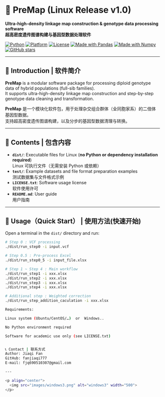 # 🍑 PreMap (Linux Release v1.0)

**Ultra-high-density linkage map construction & genotype data processing software**  
**超高密度遗传图谱构建与基因型数据处理软件**

[![Python](https://img.shields.io/badge/python-3.8%2B-blue?logo=python)](https://www.python.org/)
[![Platform](https://img.shields.io/badge/Platform-Linux-green?logo=linux)](https://www.linux.org/)
[![License](https://img.shields.io/badge/License-Custom-yellow)](LICENSE.txt)
[![Made with Pandas](https://img.shields.io/badge/Made%20with-Pandas-150458?logo=pandas)](https://pandas.pydata.org/)
[![Made with Numpy](https://img.shields.io/badge/Made%20with-NumPy-013243?logo=numpy)](https://numpy.org/)
[![GitHub stars](https://img.shields.io/github/stars/fanjiaqi777/PreMap-V1.0-release?style=social)](https://github.com/fanjiaqi777/PreMap-V1.0-release)

---

## 📌 Introduction | 软件简介
**PreMap** is a modular software package for processing diploid genotype data of hybrid populations (full-sib families).  
It supports ultra-high-density linkage map construction and step-by-step genotype data cleaning and transformation.

**PreMap** 是一个模块化软件包，用于处理杂交组合群体（全同胞家系）的二倍体基因型数据。  
支持超高密度遗传图谱构建，以及分步的基因型数据清理与转换。

---

## 📂 Contents | 包含内容
- **`dist/`**: Executable files for Linux (**no Python or dependency installation required**)  
  Linux 可执行文件（无需安装 Python 或依赖）
- **`test/`**: Example datasets and file format preparation examples  
  测试数据集与文件格式示例
- **`LICENSE.txt`**: Software usage license  
  软件使用许可
- **`README.md`**: User guide  
  用户指南

---



## 🚀 Usage（Quick Start） | 使用方法(快速开始)
Open a terminal in the `dist/` directory and run:

```bash
# Step 0 : VCF processing
./dist/run_step0 -i input.vcf

# Step 0.5 : Pre-process Excel
./dist/run_step0_5 -i input_file.xlsx

# Step 1 ~ Step 4 : Main workflow
./dist/run_step1 -i xxx.xlsx
./dist/run_step2 -i xxx.xlsx
./dist/run_step3 -i xxx.xlsx
./dist/run_step4 -i xxx.xlsx

# Additional step : Weighted correction
./dist/run_step_addition_caculation -i xxx.xlsx

Requirements:

Linux system (Ubuntu/CentOS/…)  or  Windows..

No Python environment required

Software for academic use only (see LICENSE.txt)


📞 Contact | 联系方式
Author: Jiaqi Fan
GitHub: fanjiaqi777
E-mail: fjq690510307@gmail.com

---

<p align="center">
  <img src="images/windows3.png" alt="windows3" width="500">
</p>

